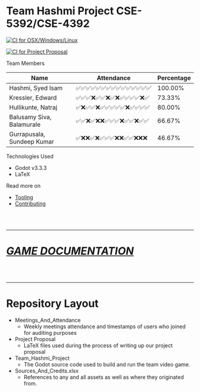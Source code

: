 # Team Hashmi Project CSE-5392/CSE-4392

[![CI for OSX/Windows/Linux ](https://github.com/syedisamhashmi/CSE-4392-CSE-5392-Game-Project/actions/workflows/build-godot-pipeline.yml/badge.svg)](https://github.com/syedisamhashmi/CSE-4392-CSE-5392-Game-Project/actions/workflows/build-godot-pipeline.yml)

[![CI for Project Proposal](https://github.com/syedisamhashmi/CSE-4392-CSE-5392-Game-Project/actions/workflows/build-project-proposal.yml/badge.svg)](https://github.com/syedisamhashmi/CSE-4392-CSE-5392-Game-Project/actions/workflows/build-project-proposal.yml)

Team Members

<div>

| Name                         | Attendance                     | Percentage|
|------------------------------|-----------------|-----------|
|Hashmi, Syed Isam             | ✅✅✅✅✅✅✅✅✅✅✅✅✅✅✅ |  100.00%  |
|Kressler, Edward              | ✅✅✅❌✅✅❌✅❌✅✅✅✅❌✅ |   73.33%  |
|Hullikunte, Natraj            | ✅❌✅✅❌✅✅✅✅✅❌✅✅✅✅ |   80.00%  |
|Balusamy Siva, Balamurale     | ✅✅❌✅❌❌✅✅✅❌✅✅❌✅✅ |   66.67%  |
|Gurrapusala, Sundeep Kumar    | ✅❌❌✅❌✅✅✅❌❌✅✅❌❌❌ |   46.67%  |

</div>

Technologies Used

- Godot v3.3.3
- LaTeX

Read more on

- [Tooling](docs/tooling.md)
- [Contributing](docs/contributing.md)

<br/>
<br/>

---

# [**_GAME DOCUMENTATION_**](docs/game.md)

<br/>
<br/>

---

# Repository Layout

- Meetings_And_Attendance
  - Weekly meetings attendance and timestamps of users who joined for auditing purposes
- Project Proposal
  - LaTeX files used during the process of
    writing up our project proposal
- Team_Hashmi_Project
  - The Godot source code used to build and run the team video game.
- Sources_And_Credits.xlsx
  - References to any and all assets as well as where they originated from.
